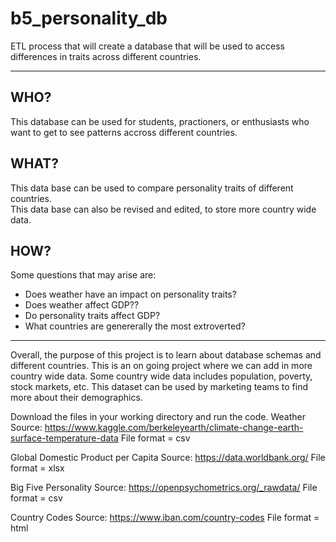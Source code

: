 # b5_personality_db    

ETL process that will create a database that will be used to access differences in traits across different countries.

----

## WHO?  
This database can be used for students, practioners, or enthusiasts who want to get to see patterns accross different countries.

## WHAT?
This data base can be used to compare personality traits of different countries.  
This data base can also be revised and edited, to store more country wide data.  

## HOW?
Some questions that may arise are:
* Does weather have an impact on personality traits?
* Does weather affect GDP??
* Do personality traits affect GDP?
* What countries are genererally the most extroverted?

------
Overall, the purpose of this project is to learn about database schemas and different countries. This is an on going project where we can add in more country wide data. Some country wide data includes population, poverty, stock markets, etc. This dataset can be used by marketing teams to find more about their demographics.

Download the files in your working directory and run the code.
Weather
Source: https://www.kaggle.com/berkeleyearth/climate-change-earth-surface-temperature-data
File format = csv

Global Domestic Product per Capita
Source: https://data.worldbank.org/
File format = xlsx

Big Five Personality
Source: https://openpsychometrics.org/_rawdata/
File format = csv

Country Codes
Source: https://www.iban.com/country-codes
File format = html
